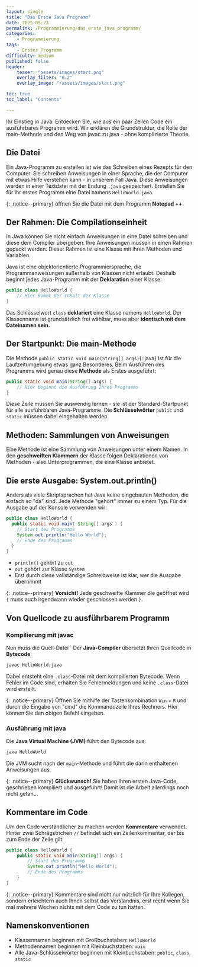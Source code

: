 ```yaml
---
layout: single
title: "Das Erste Java Programm"
date: 2025-09-23
permalink: /Programmierung/das_erste_java_programm/
categories: 
    - Programmierung
tags:
    - Erstes Programm
difficulty: medium
published: false
header:
    teaser: "assets/images/start.png"
    overlay_filter: "0.2"
    overlay_image: "/assets/images/start.png"

toc: true
toc_label: "Contents"

---
```

Ihr Einstieg in Java: Entdecken Sie, wie aus ein paar Zeilen Code ein ausführbares Programm wird. Wir erklären die Grundstruktur, die Rolle der main-Methode und den Weg von javac zu java - ohne komplizierte Theorie.

## Die Datei

Ein Java-Programm zu erstellen ist wie das Schreiben eines Rezepts für den Computer. Sie schreiben Anweisungen in einer Sprache, die der Computer mit etwas Hilfe verstehen kann - in unserem Fall Java. Diese Anweisungen werden in einer Textdatei mit der Endung `.java` gespeichert.
Erstellen Sie für Ihr erstes Programm eine Datei namens `HelloWorld.java`.

{: .notice--primary}
öffnen Sie die Datei mit dem Programm **Notepad ++**

## Der Rahmen: Die Compilationseinheit

In Java können Sie nicht einfach Anweisungen in eine Datei schreiben und diese dem Compiler übergeben. Ihre Anweisungen müssen in einen Rahmen gepackt werden. Dieser Rahmen ist eine Klasse mit ihren Methoden und Variablen.

Java ist eine objektorientierte Programmiersprache, die Programmanweisungen außerhalb von Klassen nicht erlaubt. Deshalb beginnt jedes Java-Programm mit der **Deklaration** einer Klasse:

```java
public class HelloWorld {
    // Hier kommt der Inhalt der Klasse
}
```

Das Schlüsselwort `class` **deklariert** eine Klasse namens `HelloWorld`. Der Klassenname ist grundsätzlich frei wählbar, muss aber **identisch mit dem Dateinamen sein.**

## Der Startpunkt: Die main-Methode

Die Methode `public static void main(String[] args)`{:.java} ist für die Laufzeitumgebung etwas ganz Besonderes. Beim Ausführen des Programms wird genau diese **Methode** als Erstes ausgeführt:

```java
public static void main(String[] args) {
    // Hier beginnt die Ausführung Ihres Programms
}
```

Diese Zeile müssen Sie auswendig lernen - sie ist der Standard-Startpunkt für alle ausführbaren Java-Programme.
Die **Schlüsselwörter** `public` und `static` müssen dabei eingehalten werden. 

## Methoden: Sammlungen von Anweisungen

Eine Methode ist eine Sammlung von Anweisungen unter einem Namen. In den **geschweiften Klammern** der Klasse folgen Deklarationen von Methoden - also Unterprogrammen, die eine Klasse anbietet.

## Die erste Ausgabe: System.out.println()

Anders als viele Skriptsprachen hat Java keine eingebauten Methoden, die einfach so "da" sind. Jede Methode "gehört" immer zu einem Typ. Für die Ausgabe auf der Konsole verwenden wir:

```java
public class HelloWorld {
  public static void main( String[] args ) {
    // Start des Programms
    System.out.println("Hello World");
    // Ende des Programms
  }
}
```

- `println()` gehört zu `out`
- `out` gehört zur Klasse `System`
- Erst durch diese vollständige Schreibweise ist klar, wer die Ausgabe übernimmt

{: .notice--primary}
**Vorsicht!** Jede geschweifte Klammer die geöffnet wird `{` muss auch irgendwann wieder geschlossen werden `}`.

## Von Quellcode zu ausführbarem Programm

### Kompilierung mit javac
Nun muss die Quell-Datei `
Der **Java-Compiler** übersetzt Ihren Quellcode in **Bytecode**:

```bash
javac HelloWorld.java
```

Dabei entsteht eine `.class`-Datei mit dem kompilierten Bytecode. Wenn Fehler im Code sind, erhalten Sie Fehlermeldungen und keine `.class`-Datei wird erstellt.

{: .notice--primary}
Öffnen Sie mithilfe der Tastenkombination `Win` + `R` und durch die Eingabe von "cmd" die Kommandozeile Ihres Rechners. Hier können Sie den obigen Befehl eingeben.

### Ausführung mit java
Die **Java Virtual Machine (JVM)** führt den Bytecode aus:

```bash
java HelloWorld
```

Die JVM sucht nach der `main`-Methode und führt die darin enthaltenen Anweisungen aus.

{: .notice--primary}
**Glückwunsch!** Sie haben Ihren ersten Java-Code, geschrieben kompiliert und ausgeführt! Damit ist die Arbeit allerdings noch nicht getan...

## Kommentare im Code

Um den Code verständlicher zu machen werden **Kommentare** verwendet.
Hinter zwei Schrägstrichen `//` befindet sich ein Zeilenkommentar, der bis zum Ende der Zeile gilt:

```java
public class HelloWorld {
    public static void main(String[] args) {
        // Start des Programms
        System.out.println("Hello World");
        // Ende des Programms
    }
}
```

{: .notice--primary}
Kommentare sind nicht nur nützlich für Ihre Kollegen, sondern erleichtern auch Ihnen selbst das Verständnis, erst recht wenn Sie mal mehrere Wochen nichts mit dem Code zu tun hatten.


## Namenskonventionen

- Klassennamen beginnen mit Großbuchstaben: `HelloWorld`
- Methodennamen beginnen mit Kleinbuchstaben: `main`
- Alle Java-Schlüsselwörter beginnen mit Kleinbuchstaben: `public`, `class`, `static`
